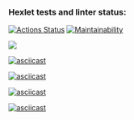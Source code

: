 ### Hexlet tests and linter status:
[![Actions Status](https://github.com/markwinboy/python-project-49/actions/workflows/hexlet-check.yml/badge.svg)](https://github.com/markwinboy/python-project-49/actions)
[![Maintainability](https://api.codeclimate.com/v1/badges/64ff6d5e82bc41fbc0f3/maintainability)](https://codeclimate.com/github/markwinboy/python-project-49/maintainability)

<a href="https://asciinema.org/a/jGzBtxi4iSB5ODHLzN9FyEfaR" target="_blank"><img src="https://asciinema.org/a/jGzBtxi4iSB5ODHLzN9FyEfaR.svg" /></a>

[![asciicast](https://asciinema.org/a/t8zpu9VSBMajzFDblGGRB6X3q.svg)](https://asciinema.org/a/t8zpu9VSBMajzFDblGGRB6X3q)

[![asciicast](https://asciinema.org/a/lRptXA3XG2aR0tlmrp1Yu5CJr.svg)](https://asciinema.org/a/lRptXA3XG2aR0tlmrp1Yu5CJr)

[![asciicast](https://asciinema.org/a/sYwE5JNOd6Crcpb77kg29HKYX.svg)](https://asciinema.org/a/sYwE5JNOd6Crcpb77kg29HKYX)

[![asciicast](https://asciinema.org/a/fKv9gto6RePJoH86I9Ud9OL5h.svg)](https://asciinema.org/a/fKv9gto6RePJoH86I9Ud9OL5h)
